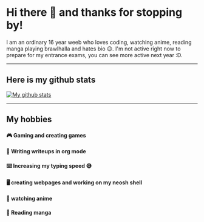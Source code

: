 # Hi there :wave: and thanks for stopping by!
I am an ordinary 16 year weeb who loves coding, watching anime, reading manga playing brawlhalla and hates bio :wink:. 
I'm not active right now to prepare for my entrance exams, you can see more active next year :D.
___

## Here is my github stats 

[![My github stats](https://github-readme-stats.vercel.app/api?username=NeoDrags&theme=react&show_icons=true)](https://github.com/anuraghazra/github-readme-stats)
____

## My hobbies

#### 🎮 Gaming and creating games 
#### 📔 Writing writeups in org mode  
#### ⌨️ Increasing my typing speed :sweat_smile:
#### 🖥️ creating webpages and working on my neosh shell
#### 🎥 watching anime
#### 📖 Reading manga
